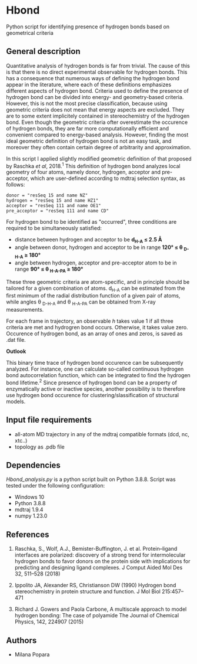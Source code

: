 # Hbond
Python script for identifying presence of hydrogen bonds based on geometrical criteria

## General description

Quantitative analysis of hydrogen bonds is far from trivial. The cause of this is that there is no direct experimental observable for hydrogen bonds.
This has a consequence that numerous ways of defining the hydrogen bond appear in the literature, where each of these definitions emphasizes different aspects of hydrogen bond.
Criteria used to define the presence of hydrogen bond can be divided into energy- and geometry-based criteria. However, this is not the most precise classification, because using
geometric criteria does not mean that energy aspects are excluded. They are to some extent implicitely contained in stereochemistry of the hydrogen bond.
Even though the geometric criteria ofter overestimate the occurence of hydrogen bonds, they are far more computationally efficient and convenient compared to energy-based analysis.
However, finding the most ideal geometric definition of hydrogen bond is not an easy task, and moreover they often contain certain degree of arbitrarity and approximation.

In this script I applied slightly modified geometric definition of that proposed by Raschka _et al_, 2018.<sup>1</sup> This definition of hydrogen bond analyzes local geometry of four atoms, namely donor, hydrogen, acceptor and pre-acceptor, 
which are user-defined according to mdtraj selection syntax, as follows:

```
donor = "resSeq 15 and name NZ"
hydrogen = "resSeq 15 and name HZ1"
acceptor = "resSeq 111 and name OE1"
pre_acceptor = "resSeq 111 and name CD"
```

For hydrogen bond to be identified as "occurred", three conditions are required to be simultaneously satisfied:

* distance between hydrogen and acceptor to be **d<sub>H-A</sub> &le; 2.5 Å**
* angle between donor, hydrogen and acceptor to be in range **120° &le; &theta; <sub>D-H-A</sub> &ge; 180°**
* angle between hydrogen, acceptor and pre-acceptor atom to be in range **90° &le; &theta; <sub>H-A-PA</sub> &ge; 180°**

These three geometric criteria are atom-specific, and in principle should be tailored for a given combination of atoms. d<sub>H-A</sub> can be estimated from the first minimum of the radial distribution function of a 
given pair of atoms, while angles  &theta; <sub>D-H-A</sub> and &theta; <sub>H-A-PA</sub> can be obtained from X-ray measurements.

For each frame in trajectory, an observable _h_ takes value 1 if all three criteria are met and hydrogren bond occurs. Otherwise, it takes value zero.
Occurence of hydrogen bond, as an array of ones and zeros, is saved as .dat file. 

**Outlook**

This binary time trace of hydrogen bond occurence can be subsequently analyzed. For instance, one can calculate so-called continuous hydrogen bond autocorrelation function, which can be integrated to find the hydrogen bond lifetime.<sup>2</sup>
Since presence of hydrogen bond can be a property of enzymatically active or inactive species, another possibility is to therefore use hydrogen bond occurence for clustering/slassification of structural models.

## Input file requirements

* all-atom MD trajectory in any of the mdtraj compatible formats (dcd, nc, xtc..)
* topology as .pdb file


## Dependencies
_Hbond_analysis.py_ is a python script built on Python 3.8.8. Script was tested under the following configuration:

* Windows 10
* Python 3.8.8
* mdtraj 1.9.4
* numpy 1.23.0


## References

1. Raschka, S., Wolf, A.J., Bemister-Buffington, J. et al.
Protein–ligand interfaces are polarized: discovery of a strong trend for intermolecular hydrogen bonds to favor donors on the protein side with implications for predicting and designing ligand complexes. J Comput Aided Mol Des 32, 511–528 (2018)

2. Ippolito JA, Alexander RS, Christianson DW (1990) Hydrogen bond stereochemistry in protein structure and function. J Mol Biol 215:457–471

3. Richard J. Gowers and Paola Carbone, A multiscale approach to model hydrogen bonding: The case of polyamide The Journal of Chemical Physics, 142, 224907 (2015)



## Authors

* Milana Popara
